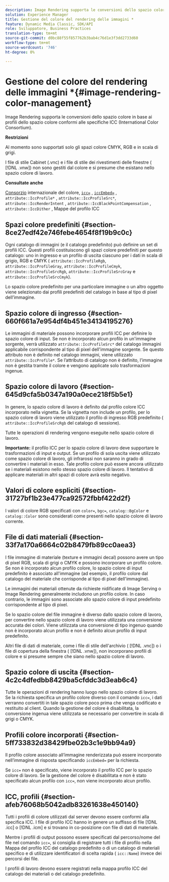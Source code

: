 ```yaml
---
description: Image Rendering supporta le conversioni dello spazio colore in base ai profili dello spazio colore conformi alle specifiche ICC (International Color Consortium).
solution: Experience Manager
title: Gestione del colore del rendering delle immagini *
feature: Dynamic Media Classic, SDK/API
role: Sviluppatore, Business Practices
translation-type: tm+mt
source-git-commit: d0bc88f55f857762b3bab4c76d1e3f3dd2733d60
workflow-type: tm+mt
source-wordcount: '746'
ht-degree: 0%

---
```



# Gestione del colore del rendering delle immagini *{#image-rendering-color-management}

Image Rendering supporta le conversioni dello spazio colore in base ai profili dello spazio colore conformi alle specifiche ICC (International Color Consortium).

**Restrizioni**

Al momento sono supportati solo gli spazi colore CMYK, RGB e in scala di grigi.

I file di stile Cabinet (.vnc) e i file di stile dei rivestimenti delle finestre ( [!DNL .vnw]) non sono gestiti dal colore e si presume che esistano nello spazio colore di lavoro.

**Consultate anche**

[Consorzio](http://www.color.org/index.xalter)  internazionale del colore,  [ `icc=`](../../../../../ir-api/http-protocol/image-rendering-api-ref/c-ir-http-protocol-ref/c-ir-http-protocol-command-reference/r-ir-icc.md#reference-86a2fff3cef24982ad2063d977a16e06) ,  [ `iccEmbed=`](../../../../../ir-api/http-protocol/image-rendering-api-ref/c-ir-http-protocol-ref/c-ir-http-protocol-command-reference/r-ir-iccembed.md#reference-47a433138c7c4b29b9b29871b2491a7f) ,  `attribute::IccProfile*` ,  `attribute::IccProfileSrc*`,  `attribute::IccRenderIntent` ,  `attribute::IccBlackPointCompensation` ,  `attribute::IccDither` , Mappe del profilo ICC

## Spazi colore predefiniti {#section-8ce27edf42e746febe4654f8f19b9c0c}

Ogni catalogo di immagini (e il catalogo predefinito) può definire un set di profili ICC. Questi profili costituiscono gli spazi colore predefiniti per questo catalogo: uno in ingresso e un profilo di uscita ciascuno per i dati in scala di grigio, RGB e CMYK ( `attribute::IccProfileRgb`, `attribute::IccProfileGray`, `attribute::IccProfileCmyk`, `attribute::IccProfileSrcRgb`, `attribute::IccProfileSrcGray` e `attribute::IccProfileSrcCmyk`).

Lo spazio colore predefinito per una particolare immagine o un altro oggetto viene selezionato dai profili predefiniti del catalogo in base al tipo di pixel dell’immagine.

## Spazio colore di ingresso {#section-660f661a7e954df4b451e34134195276}

Le immagini di materiale possono incorporare profili ICC per definire lo spazio colore di input. Se non è incorporato alcun profilo in un&#39;immagine sorgente, verrà utilizzato `attribute::IccProfileSrc*` del catalogo immagini applicabile corrispondente al tipo di pixel dell&#39;immagine sorgente. Se questo attributo non è definito nel catalogo immagini, viene utilizzato `attribute::IccProfile*`. Se l’attributo di catalogo non è definito, l’immagine non è gestita tramite il colore e vengono applicate solo trasformazioni ingenue.

## Spazio colore di lavoro {#section-645d9cfa5b0347a190a0ece218f5b5e1}

In genere, lo spazio colore di lavoro è definito dal profilo colore ICC incorporato nella vignetta. Se la vignetta non include un profilo, per lo spazio colore di lavoro viene utilizzato il profilo di ingresso RGB predefinito ( `attribute::IccProfileSrcRgb` del catalogo di sessione).

Tutte le operazioni di rendering vengono eseguite nello spazio colore di lavoro.

**Importante:** il profilo ICC per lo spazio colore di lavoro deve supportare le trasformazioni di input e output. Se un profilo di sola uscita viene utilizzato come spazio colore di lavoro, gli infrarossi non saranno in grado di convertire i materiali in esso. Tale profilo colore può essere ancora utilizzato se i materiali esistono nello stesso spazio colore di lavoro. Il tentativo di applicare materiali in altri spazi di colore avrà esito negativo.

## Valori di colore espliciti {#section-31727bf1b23e477ca92572fbbf422d2f}

I valori di colore RGB specificati con `color=`, `bgc=`, `catalog::BgColor` e `catalog::Color` sono considerati come presenti nello spazio colore di lavoro corrente.

## File di dati materiali {#section-33f7a170a6664c02b8479fb89cc0aea3}

I file immagine di materiale (texture e immagini decal) possono avere un tipo di pixel RGB, scala di grigi o CMYK e possono incorporare un profilo colore. Se non è incorporato alcun profilo colore, lo spazio colore di input predefinito è associato all&#39;immagine (ad esempio, il profilo colore dal catalogo del materiale che corrisponde al tipo di pixel dell&#39;immagine).

Le immagini dei materiali ottenute da richieste nidificate di Image Serving o Image Rendering generalmente includono un profilo colore. In caso contrario, le immagini sono associate allo spazio colore di input predefinito corrispondente al tipo di pixel.

Se lo spazio colore del file immagine è diverso dallo spazio colore di lavoro, per convertire nello spazio colore di lavoro viene utilizzata una conversione accurata dei colori. Viene utilizzata una conversione di tipo ingenuo quando non è incorporato alcun profilo e non è definito alcun profilo di input predefinito.

Altri file di dati di materiale, come i file di stile dell&#39;archivio ( [!DNL .vnc]) o i file di copertura della finestra ( [!DNL .vnw]), non incorporano profili di colore e si presume sempre che siano nello spazio colore di lavoro.

## Spazio colore di uscita {#section-4c2c4dfedbb8429ba5cfddc3d3eab6c4}

Tutte le operazioni di rendering hanno luogo nello spazio colore di lavoro. Se la richiesta specifica un profilo colore diverso con il comando `icc=`, i dati verranno convertiti in tale spazio colore poco prima che venga codificato e restituito al client. Quando la gestione del colore è disabilitata, la conversione ingenua viene utilizzata se necessario per convertire in scala di grigi o CMYK.

## Profili colore incorporati {#section-5ff733832d38429fbe02b3c1e9bb94a9}

Il profilo colore associato all’immagine renderizzata può essere incorporato nell’immagine di risposta specificando `iccEmbed=` per la richiesta.

Se `icc=` non è specificato, viene incorporato il profilo ICC per lo spazio colore di lavoro. Se la gestione del colore è disabilitata e non è stato specificato alcun profilo con `icc=`, non viene incorporato alcun profilo.

## ICC, profili {#section-afeb76068b5042adb83261638e450140}

Tutti i profili di colore utilizzati dal server devono essere conformi alla specifica ICC. I file di profilo ICC hanno in genere un suffisso di file [!DNL .icc] o [!DNL .icm] e si trovano in co-posizione con file di dati di materiale.

Mentre i profili di output possono essere specificati dal percorso/nome del file nel comando `icc=`, si consiglia di registrare tutti i file di profilo nella Mappa del profilo ICC del catalogo predefinito o di un catalogo di materiali specifico e di utilizzare identificatori di scelta rapida ( `icc::Name`) invece dei percorsi dei file.

I profili di lavoro devono essere registrati nella mappa profilo ICC del catalogo dei materiali o del catalogo predefinito.
